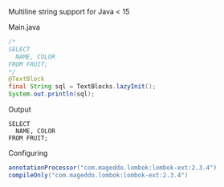 Multiline string support for Java < 15 

Main.java
```java
/*
SELECT 
  NAME, COLOR
FROM FRUIT;
*/
@TextBlock
final String sql = TextBlocks.lazyInit();
System.out.println(sql);
```

Output
```
SELECT 
  NAME, COLOR
FROM FRUIT;
```

Configuring
```groovy
annotationProcessor("com.mageddo.lombok:lombok-ext:2.3.4")
compileOnly("com.mageddo.lombok:lombok-ext:2.3.4")
```
